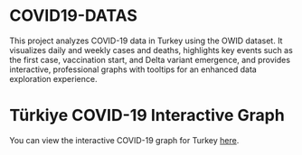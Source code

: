 # COVID19-DATAS
This project analyzes COVID-19 data in Turkey using the OWID dataset. It visualizes daily and weekly cases and deaths, highlights key events such as the first case, vaccination start, and Delta variant emergence, and provides interactive, professional graphs with tooltips for an enhanced data exploration experience.
# Türkiye COVID-19 Interactive Graph

You can view the interactive COVID-19 graph for Turkey [here](https://begum2002.github.io/COVID19-DATAS/turkiye_covid19_interactive.html).

